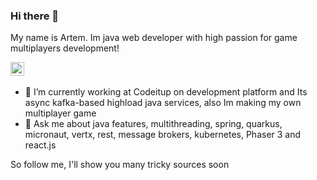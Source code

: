 ### Hi there 👋

My name is Artem. Im java web developer with high passion for game multiplayers development! 

<a href="https://www.linkedin.com/in/tfkfan">
  <img alt="Artem on LinkedIn" width="22px" src="https://cdn.jsdelivr.net/npm/simple-icons@v3/icons/linkedin.svg" /></a> &nbsp;
<br/>

- 🔭 I’m currently working at Codeitup on development platform and Its async kafka-based highload java services, also Im making my own multiplayer game
- 💬 Ask me about java features, multithreading, spring, quarkus, micronaut, vertx, rest, message brokers, kubernetes, Phaser 3 and react.js

So follow me, I'll show you many tricky sources soon

